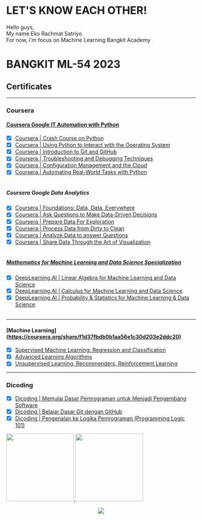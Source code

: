 <!--Bio-->
# LET'S KNOW EACH OTHER! 
Hello guys,<br>
My name Eko Rachmat Satriyo<br>
For now, i'm focus on Machine Learning Bangkit Academy 
<!---
<p align="center">
    <img src="https://github.com/142Eko/142Eko/assets/101800287/446b21c1-75f5-4d11-bc0e-b84314cead63" alt="animated" />
</p>
-->
<!--End Bio-->

# BANGKIT ML-54 2023
<!--Certificates-->
## Certificates
---
### Coursera
#### [Coursera Google IT Automation with Python](https://coursera.org/share/7ef3ef8f8099466d272d1633a41c5519) <br>
- [x] [Coursera | Crash Course on Python](https://coursera.org/share/eafd7acb9acf983dbb05f2fa23279b73)
- [x] [Coursera | Using Python to Interact with the Operating System](https://coursera.org/share/1c411901fe10f0e0ef7cf6d6d3f775cb)
- [x] [Coursera | Introduction to Git and GitHub](https://coursera.org/share/c419c5df1ec0e6885409b800bea8913b)
- [x] [Coursera | Troubleshooting and Debugging Techniques](https://coursera.org/share/d7f60d93326b4d4e62c69c0e23921abf)
- [x] [Coursera | Configuration Management and the Cloud](https://coursera.org/share/c5e5f998334318d2d0382864f8d31fb2)
- [x] [Coursera | Automating Real-World Tasks with Python](https://coursera.org/share/5c3ba737e84f84a61bb07a1678a484fc)<br><br>
##### Coursera Google Data Analytics<br>
- [x] [Coursera | Foundations: Data, Data, Everywhere](https://coursera.org/share/25dcc76c0f2753c409313692be56edfd)
- [x] [Coursera | Ask Questions to Make Data-Driven Decisions](https://coursera.org/share/cf4277a65d330735abcb14338b25d23b)
- [x] [Coursera | Prepare Data For Exploration](https://coursera.org/share/bec2977013236e8fc24a2883fcbc4c27)
- [x] [Coursera | Process Data from Dirty to Clean](https://coursera.org/share/54a2a29a961699aa65c4c337cdb18e86)
- [x] [Coursera | Analyze Data to answer Questions](https://coursera.org/share/2f793393fe92f00af267593c6f6b4224)
- [x] [Coursera | Share Data Through the Art of Visualization](https://coursera.org/share/094f1be1b21df79e777ffb0db429c6cc)<br><br>
##### [Mathematics for Machine Learning and Data Science Specialization](https://coursera.org/share/7d82b364e2e62eeea7eabb2667c6241c)<br>
- [x] [DeepLearning.AI | Linear Algebra for Machine Learning and Data Science](https://coursera.org/share/4fd89b15d585666bba6daeb303e21d44)
- [x] [DeepLearning.AI | Calculus for Machine Learning and Data Science](https://coursera.org/share/58274e0161e15fa38611ca52518ce261)
- [x] [DeepLearning.AI | Probability & Statistics for Machine Learning & Data Science](https://coursera.org/share/5e1201bfa2acbad8eae2c7c1e6a7db9f)<br><br>
---
#### [Machine Learning] (https://coursera.org/share/f1d37fbdb0b1aa56e1c30d203e2ddc20)
- [x] [Supervised Machine Learning: Regression and Classification](https://coursera.org/share/4ad68b6f5e381d8df72663590df73cf8)
- [x] [Advanced Learning Algorithms](https://coursera.org/share/ab6e64ebf51111fa716e8a8384e70690)
- [x] [Unsupervised Learning, Recommenders, Reinforcement Learning](https://coursera.org/share/9d918fc2b42b27d0c75aa7e6ac9cd12e)
---
### Dicoding
- [x] [Dicoding | Memulai Dasar Pemrograman untuk Menjadi Pengembang Software](https://www.dicoding.com/certificates/98XWGDJJ9PM3)
- [x] [Dicoding | Belajar Dasar Git dengan GitHub](https://www.dicoding.com/certificates/1RXY65J7KZVM)
- [x] [Dicoding | Pengenalan ke Logika Pemrograman (Programming Logic 101)](https://www.dicoding.com/certificates/2VX3J9QMQPYQ)
<!--End Certificates-->

<!--CV-->
<!--
## My CV
<p align="center">
    <img width="581" alt="CV" src="https://github.com/142Eko/142Eko/assets/101800287/1975c065-78e9-4f9c-9d08-b801b4a9a59c">
</p>
-->
<!--End Cv-->

<!--Stats-->
<p align="left">
    <a href="https://github.com/142Eko">
        <img height="180em" src="https://github-readme-stats-eight-theta.vercel.app/api?username=142Eko&show_icons=true&theme=algolia&include_all_commits=true&count_private=true"/>
        <img height="180em" src="https://github-readme-stats-eight-theta.vercel.app/api/top-langs/?username=142Eko&layout=compact&langs_count=8&theme=algolia"/>
    </a>
</p>
<!--EndStats-->


<!--
[![My GitHub Stats](https://github-readme-stats.vercel.app/api/?username=142Eko&count_private=true&theme=tokyonight&showicons=true)]()
[![My GitHub Language Stats](https://github-readme-stats.vercel.app/api/top-langs/?username=142Eko&langs_count=5&theme=tokyonight)]()
-->

<!--Counter-->
<div align="center">
    <img src="https://komarev.com/ghpvc/?username=142Eko&color=brightgreen">
</div>
<!--EndCounter-->
